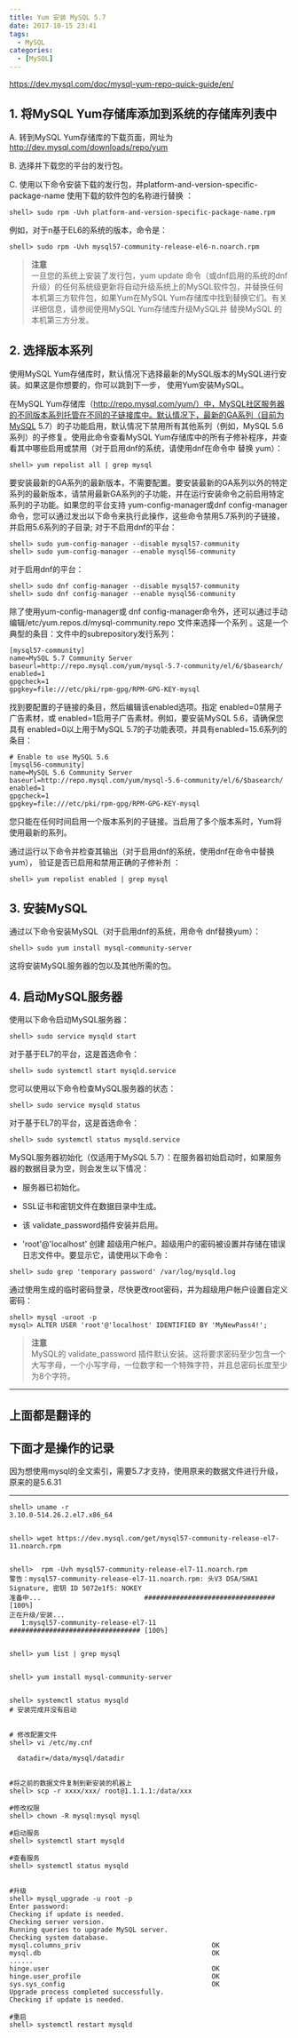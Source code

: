 ```yaml
---
title: Yum 安装 MySQL 5.7
date: 2017-10-15 23:41
tags: 
  - MySQL
categories:
  - [MySQL]
---
```



https://dev.mysql.com/doc/mysql-yum-repo-quick-guide/en/

## 1. 将MySQL Yum存储库添加到系统的存储库列表中
A. 转到MySQL Yum存储库的下载页面，网址为 http://dev.mysql.com/downloads/repo/yum

B. 选择并下载您的平台的发行包。

C. 使用以下命令安装下载的发行包，并platform-and-version-specific-package-name 使用下载的软件包的名称进行替换 ：
```
shell> sudo rpm -Uvh platform-and-version-specific-package-name.rpm
```
例如，对于n基于EL6的系统的版本，命令是：
```
shell> sudo rpm -Uvh mysql57-community-release-el6-n.noarch.rpm
```
>**注意**  
>一旦您的系统上安装了发行包，yum update 命令（或dnf启用的系统的dnf升级）的任何系统级更新将自动升级系统上的MySQL软件包，并替换任何本机第三方软件包，如果Yum在MySQL Yum存储库中找到替换它们。有关详细信息，请参阅使用MySQL Yum存储库升级MySQL并 替换MySQL 的本机第三方分发。

## 2. 选择版本系列

使用MySQL Yum存储库时，默认情况下选择最新的MySQL版本的MySQL进行安装。如果这是你想要的，你可以跳到下一步， 使用Yum安装MySQL。

在MySQL Yum存储库（http://repo.mysql.com/yum/）中，MySQL社区服务器的不同版本系列托管在不同的子链接库中。默认情况下，最新的GA系列（目前为MySQL 5.7）的子功能启用，默认情况下禁用所有其他系列（例如，MySQL 5.6系列）的子修复。使用此命令查看MySQL Yum存储库中的所有子修补程序，并查看其中哪些启用或禁用（对于启用dnf的系统，请使用dnf在命令中 替换 yum）：
```
shell> yum repolist all | grep mysql
```
要安装最新的GA系列的最新版本，不需要配置。要安装最新的GA系列以外的特定系列的最新版本，请禁用最新GA系列的子功能，并在运行安装命令之前启用特定系列的子功能。如果您的平台支持 yum-config-manager或dnf config-manager命令，您可以通过发出以下命令来执行此操作，这些命令禁用5.7系列的子链接，并启用5.6系列的子目录; 对于不启用dnf的平台：
```
shell> sudo yum-config-manager --disable mysql57-community
shell> sudo yum-config-manager --enable mysql56-community
```
对于启用dnf的平台：
```
shell> sudo dnf config-manager --disable mysql57-community
shell> sudo dnf config-manager --enable mysql56-community
```
除了使用yum-config-manager或 dnf config-manager命令外，还可以通过手动编辑/etc/yum.repos.d/mysql-community.repo 文件来选择一个系列 。这是一个典型的条目：文件中的subrepository发行系列：
```
[mysql57-community]
name=MySQL 5.7 Community Server
baseurl=http://repo.mysql.com/yum/mysql-5.7-community/el/6/$basearch/
enabled=1
gpgcheck=1
gpgkey=file:///etc/pki/rpm-gpg/RPM-GPG-KEY-mysql
```
找到要配置的子链接的条目，然后编辑该enabled选项。指定 enabled=0禁用子广告素材，或 enabled=1启用子广告素材。例如，要安装MySQL 5.6，请确保您具有 enabled=0以上用于MySQL 5.7的子功能表项，并具有enabled=15.6系列的条目：
```
# Enable to use MySQL 5.6
[mysql56-community]
name=MySQL 5.6 Community Server
baseurl=http://repo.mysql.com/yum/mysql-5.6-community/el/6/$basearch/
enabled=1
gpgcheck=1
gpgkey=file:///etc/pki/rpm-gpg/RPM-GPG-KEY-mysql
```
您只能在任何时间启用一个版本系列的子链接。当启用了多个版本系时，Yum将使用最新的系列。

通过运行以下命令并检查其输出（对于启用dnf的系统，使用dnf在命令中替换yum）， 验证是否已启用和禁用正确的子修补剂 ：
```
shell> yum repolist enabled | grep mysql
```

## 3. 安装MySQL

通过以下命令安装MySQL（对于启用dnf的系统，用命令 dnf替换yum）：
```
shell> sudo yum install mysql-community-server
```
这将安装MySQL服务器的包以及其他所需的包。

## 4. 启动MySQL服务器

使用以下命令启动MySQL服务器：
```
shell> sudo service mysqld start
```
对于基于EL7的平台，这是首选命令：
```
shell> sudo systemctl start mysqld.service
```
您可以使用以下命令检查MySQL服务器的状态：
```
shell> sudo service mysqld status
```
对于基于EL7的平台，这是首选命令：
```
shell> sudo systemctl status mysqld.service
```

MySQL服务器初始化（仅适用于MySQL 5.7）：在服务器初始启动时，如果服务器的数据目录为空，则会发生以下情况：
- 服务器已初始化。

- SSL证书和密钥文件在数据目录中生成。

- 该 validate_password插件安装并启用。

- 'root'@'localhost' 创建 超级用户帐户。超级用户的密码被设置并存储在错误日志文件中。要显示它，请使用以下命令：
```
shell> sudo grep 'temporary password' /var/log/mysqld.log
```
通过使用生成的临时密码登录，尽快更改root密码，并为超级用户帐户设置自定义密码：
```
shell> mysql -uroot -p
mysql> ALTER USER 'root'@'localhost' IDENTIFIED BY 'MyNewPass4!';
```
>**注意**  
>MySQL的 validate_password 插件默认安装。这将要求密码至少包含一个大写字母，一个小写字母，一位数字和一个特殊字符，并且总密码长度至少为8个字符。

---

## 上面都是翻译的
## 下面才是操作的记录

因为想使用mysql的全文索引，需要5.7才支持，使用原来的数据文件进行升级，原来的是5.6.31

---

```
shell> uname -r
3.10.0-514.26.2.el7.x86_64


shell> wget https://dev.mysql.com/get/mysql57-community-release-el7-11.noarch.rpm


shell>  rpm -Uvh mysql57-community-release-el7-11.noarch.rpm 
警告：mysql57-community-release-el7-11.noarch.rpm: 头V3 DSA/SHA1 Signature, 密钥 ID 5072e1f5: NOKEY
准备中...                          ################################# [100%]
正在升级/安装...
   1:mysql57-community-release-el7-11 ################################# [100%]


shell> yum list | grep mysql


shell> yum install mysql-community-server


shell> systemctl status mysqld
# 安装完成并没有启动


# 修改配置文件
shell> vi /etc/my.cnf

  datadir=/data/mysql/datadir
  

#将之前的数据文件复制到新安装的机器上
shell> scp -r xxxx/xxx/ root@1.1.1.1:/data/xxx

#修改权限
shell> chown -R mysql:mysql mysql

#启动服务
shell> systemctl start mysqld

#查看服务
shell> systemctl status mysqld


#升级
shell> mysql_upgrade -u root -p
Enter password: 
Checking if update is needed.
Checking server version.
Running queries to upgrade MySQL server.
Checking system database.
mysql.columns_priv                                 OK
mysql.db                                           OK
......
hinge.user                                         OK
hinge.user_profile                                 OK
sys.sys_config                                     OK
Upgrade process completed successfully.
Checking if update is needed.

#重启
shell> systemctl restart mysqld

```

